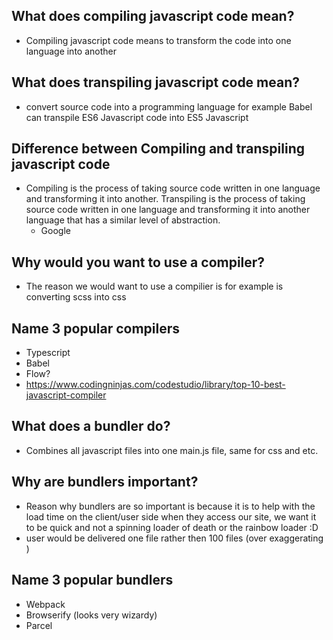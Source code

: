 ## What does compiling javascript code mean?

- Compiling javascript code means to transform the code into one language into another

## What does transpiling javascript code mean?

- convert source code into a programming language for example Babel can transpile ES6 Javascript code into ES5 Javascript

## Difference between Compiling and transpiling javascript code

- Compiling is the process of taking source code written in one language and transforming it into another. Transpiling is the process of taking source code written in one language and transforming it into another language that has a similar level of abstraction.
  - Google

## Why would you want to use a compiler?

- The reason we would want to use a compilier is for example is converting scss into css

## Name 3 popular compilers

- Typescript
- Babel
- Flow?
- https://www.codingninjas.com/codestudio/library/top-10-best-javascript-compiler

## What does a bundler do?

- Combines all javascript files into one main.js file, same for css and etc.

## Why are bundlers important?

- Reason why bundlers are so important is because it is to help with the load time on the client/user side when they access our site, we want it to be quick and not a spinning loader of death or the rainbow loader :D
- user would be delivered one file rather then 100 files (over exaggerating )

## Name 3 popular bundlers

- Webpack
- Browserify (looks very wizardy)
- Parcel
